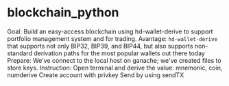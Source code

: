 # blockchain_python
Goal: Build an easy-access blockchain using hd-wallet-derive to support portfolio management system and for trading. 
Avantage: `hd-wallet-derive` that supports not only BIP32, BIP39, and BIP44, but also supports non-standard derivation paths for the most popular wallets out there today
Prepare: We've connect to the local host on ganache; we've created files to store keys. 
Instruction: 
Open terminal and derive the value: mnemonic, coin, numderive
Create account with privkey 
Send by using sendTX
